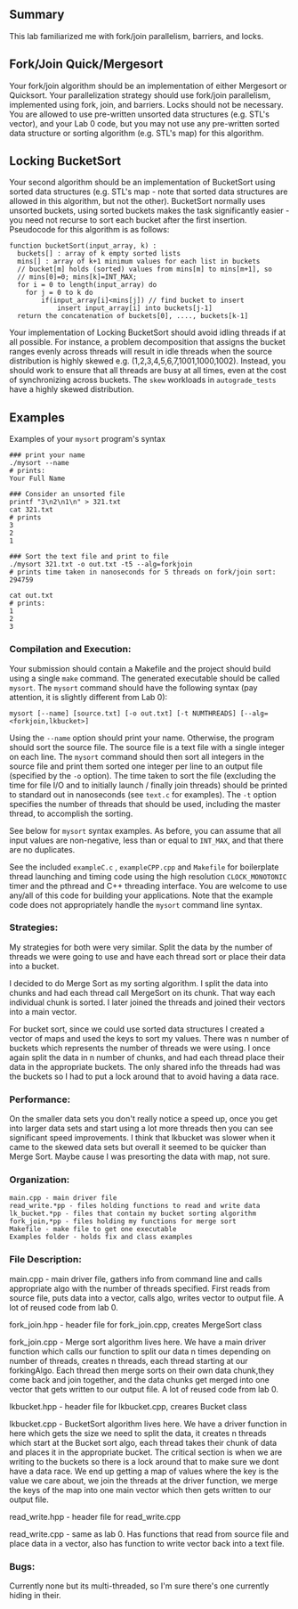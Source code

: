 
## Summary 
This lab familiarized me with fork/join parallelism, barriers, and locks.  


## Fork/Join Quick/Mergesort
Your fork/join algorithm should be an implementation of either Mergesort or Quicksort.  Your parallelization strategy should use fork/join parallelism, implemented using fork, join, and barriers.  Locks should not be necessary. You are allowed to use pre-written unsorted data structures (e.g. STL's vector), and your Lab 0 code, but you may not use any pre-written sorted data structure or sorting algorithm (e.g. STL's map) for this algorithm.


## Locking BucketSort
Your second algorithm should be an implementation of BucketSort using sorted data structures (e.g. STL's map - note that sorted data structures are allowed in this algorithm, but not the other).  BucketSort normally uses unsorted buckets, using sorted buckets makes the task significantly easier - you need not recurse to sort each bucket after the first insertion.  Pseudocode for this algorithm is as follows:

```
function bucketSort(input_array, k) :
  buckets[] : array of k empty sorted lists
  mins[] : array of k+1 minimum values for each list in buckets
  // bucket[m] holds (sorted) values from mins[m] to mins[m+1], so
  // mins[0]=0; mins[k]=INT_MAX;
  for i = 0 to length(input_array) do
    for j = 0 to k do
		if(input_array[i]<mins[j]) // find bucket to insert 
			insert input_array[i] into buckets[j-1]
  return the concatenation of buckets[0], ...., buckets[k-1]
```

Your implementation of Locking BucketSort should avoid idling threads if at all possible. For instance, a problem decomposition that assigns the bucket ranges evenly across threads will result in idle threads when the source distribution is highly skewed e.g. (1,2,3,4,5,6,7,1001,1000,1002).  Instead, you should work to ensure that all threads are busy at all times, even at the cost of synchronizing across buckets.  The `skew` workloads in `autograde_tests` have a highly skewed distribution.

## Examples

Examples of your `mysort` program's syntax
```
### print your name
./mysort --name
# prints:
Your Full Name

### Consider an unsorted file
printf "3\n2\n1\n" > 321.txt
cat 321.txt
# prints
3
2
1

### Sort the text file and print to file
./mysort 321.txt -o out.txt -t5 --alg=forkjoin
# prints time taken in nanoseconds for 5 threads on fork/join sort:
294759

cat out.txt
# prints:
1
2
3
```

### Compilation and Execution:
Your submission should contain a Makefile and the project should build using a single `make` command.  The generated executable should be called `mysort`.  The `mysort` command should have the following syntax (pay attention, it is slightly
different from Lab 0):

`mysort [--name] [source.txt] [-o out.txt] [-t NUMTHREADS] [--alg=<forkjoin,lkbucket>] `

Using the `--name` option should print your name.  Otherwise, the program should sort the source file.  The source file is a text file with a single integer on each line.  The `mysort` command should then sort all integers in the source file and print them sorted one integer per line to an output file (specified by the `-o` option). The time taken to sort the file (excluding the time for file I/O and to initially launch / finally join threads) should be printed to standard out in nanoseconds (see `text.c` for examples).  The `-t` option specifies the number of threads that should be used, including the master thread, to accomplish the sorting. 

See below for `mysort` syntax examples.  As before, you can assume that all input values are non-negative, less than or equal to `INT_MAX`, and that there are no duplicates.

See the included `exampleC.c` , `exampleCPP.cpp` and `Makefile` for boilerplate thread launching and timing code using the high resolution `CLOCK_MONOTONIC` timer and the pthread and C++ threading interface.  You are welcome to use any/all of this code for building your applications. Note that the example code does not appropriately handle the `mysort` command line syntax. 

### Strategies:
My strategies for both were very similar. Split the data by the number of threads we were
going to use and have each thread sort or place their data into a bucket.

I decided to do Merge Sort as my sorting algorithm. I split the data into chunks and had each 
thread call MergeSort on its chunk. That way each individual chunk is sorted. I later joined the threads
and joined their vectors into a main vector. 

For bucket sort, since we could use sorted data structures I created a vector of maps and used the 
keys to sort my values. There was n number of buckets which represents the number of threads we were using.
I once again split the data in n number of chunks, and had each thread place their data in the appropriate buckets.
The only shared info the threads had was the buckets so I had to put a lock around that to avoid having a data race. 

### Performance:
On the smaller data sets you don't really notice a speed up, once you get into larger data sets and start using a
lot more threads then you can see significant speed improvements. I think that lkbucket was slower when it came to
the skewed data sets but overall it seemed to be quicker than Merge Sort. Maybe cause I was
presorting the data with map, not sure.

### Organization:
    main.cpp - main driver file
    read_write.*pp - files holding functions to read and write data
    lk_bucket.*pp - files that contain my bucket sorting algorithm
    fork_join,*pp - files holding my functions for merge sort
    Makefile - make file to get one executable
    Examples folder - holds fix and class examples
    
### File Description:
main.cpp -  main driver file, gathers info from command line and calls appropriate algo with the number of threads
specified. First reads from source file, puts data into a vector, calls algo, writes vector to 
output file. A lot of reused code from lab 0.

fork_join.hpp - header file for fork_join.cpp, creates MergeSort class

fork_join.cpp - Merge sort algorithm lives here. We have a main driver function which calls our function to split 
our data n times depending on number of threads, creates n threads,  each thread starting at our forkingAlgo. 
Each thread then merge sorts on their own data chunk,they come back and join together, and the data chunks get 
merged into one vector that gets written to our output file. A lot of reused code from lab 0.

lkbucket.hpp - header file for lkbucket.cpp, creares Bucket class

lkbucket.cpp - BucketSort algorithm lives here. We have a driver function in here which gets the size we need to split
the data, it creates n threads which start at the Bucket sort algo, each thread takes their chunk of data and
places it in the appropriate bucket. The critical section is when we are writing to the buckets so there is a lock
around that to make sure we dont have a data race. We end up getting a map of values where the 
key is the value we care about, we join the threads at the driver function, we merge the keys of the map
into one main vector which then gets written to our output file.

read_write.hpp -  header file for read_write.cpp

read_write.cpp - same as lab 0. Has functions that read from source file and place data in a vector, also has
function to write vector back into a text file. 

### Bugs:
Currently none but its multi-threaded, so I'm sure there's one currently hiding in their.